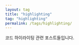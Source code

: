 ```yaml
---
layout: tag
title: "highlighting"
tag: "highlighting"
permalink: /tags/highlighting/
---
```


코드 하이라이팅 관련 포스트들입니다.
